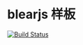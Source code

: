 # blearjs 样板

[![Build Status][travis-img]][travis-url] 

[travis-img]: https://travis-ci.org/blearjs/blear.__template__.svg?branch=master
[travis-url]: https://travis-ci.org/blearjs/blear.__template__
